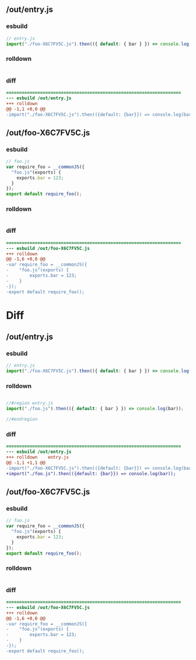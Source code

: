 ## /out/entry.js
### esbuild
```js
// entry.js
import("./foo-X6C7FV5C.js").then(({ default: { bar } }) => console.log(bar));
```
### rolldown
```js

```
### diff
```diff
===================================================================
--- esbuild	/out/entry.js
+++ rolldown	
@@ -1,1 +0,0 @@
-import("./foo-X6C7FV5C.js").then(({default: {bar}}) => console.log(bar));

```
## /out/foo-X6C7FV5C.js
### esbuild
```js
// foo.js
var require_foo = __commonJS({
  "foo.js"(exports) {
    exports.bar = 123;
  }
});
export default require_foo();
```
### rolldown
```js

```
### diff
```diff
===================================================================
--- esbuild	/out/foo-X6C7FV5C.js
+++ rolldown	
@@ -1,6 +0,0 @@
-var require_foo = __commonJS({
-    "foo.js"(exports) {
-        exports.bar = 123;
-    }
-});
-export default require_foo();

```
# Diff
## /out/entry.js
### esbuild
```js
// entry.js
import("./foo-X6C7FV5C.js").then(({ default: { bar } }) => console.log(bar));
```
### rolldown
```js

//#region entry.js
import("./foo.js").then(({ default: { bar } }) => console.log(bar));

//#endregion
```
### diff
```diff
===================================================================
--- esbuild	/out/entry.js
+++ rolldown	entry.js
@@ -1,1 +1,1 @@
-import("./foo-X6C7FV5C.js").then(({default: {bar}}) => console.log(bar));
+import("./foo.js").then(({default: {bar}}) => console.log(bar));

```
## /out/foo-X6C7FV5C.js
### esbuild
```js
// foo.js
var require_foo = __commonJS({
  "foo.js"(exports) {
    exports.bar = 123;
  }
});
export default require_foo();
```
### rolldown
```js

```
### diff
```diff
===================================================================
--- esbuild	/out/foo-X6C7FV5C.js
+++ rolldown	
@@ -1,6 +0,0 @@
-var require_foo = __commonJS({
-    "foo.js"(exports) {
-        exports.bar = 123;
-    }
-});
-export default require_foo();

```